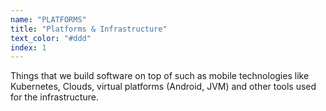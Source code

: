 ```yaml
---
name: "PLATFORMS"
title: "Platforms & Infrastructure"
text_color: "#ddd"
index: 1
---
```


Things that we build software on top of such as mobile technologies like Kubernetes, Clouds, virtual platforms (Android, JVM) and other tools used for the infrastructure.

